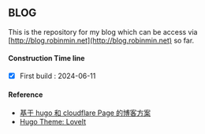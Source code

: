 ## BLOG

This is the repository for my blog which can be access via [http://blog.robinmin.net](http://blog.robinmin.net) so far.

#### Construction Time line
- [X] First build : 2024-06-11

#### Reference
- [基于 hugo 和 cloudflare Page 的博客方案](https://ayurain.com/posts/%E5%9F%BA%E4%BA%8Ehugo%E5%92%8Ccloudflare%E7%9A%84%E5%8D%9A%E5%AE%A2%E6%96%B9%E6%A1%88/)
- [Hugo Theme: LoveIt](https://github.com/dillonzq/LoveIt)
